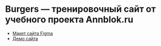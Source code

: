 # Burgers — тренировочный сайт от учебного проекта Annblok.ru
* [Макет сайта Figma](https://www.figma.com/file/b3KVxyFCjOg6duUZtvlbiv/Burgers-Menu-Responsive-(Copy)?node-id=0%3A1&t=poAq11aZAiom5lKf-1)
* [Демо сайта](https://sh3nzh0u.github.io/Module01-Burger/menu.html)
